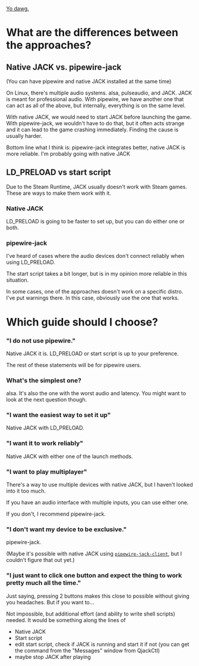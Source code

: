 [Yo dawg.](/img/yo-dawg.webp)

# What are the differences between the approaches?

## Native JACK vs. pipewire-jack

(You can have pipewire and native JACK installed at the same time)

On Linux, there's multiple audio systems. alsa, pulseaudio, and JACK. JACK is meant for professional audio. With pipewire, we have another one that can act as all of the above, but internally, everything is on the same level.

With native JACK, we would need to start JACK before launching the game. With pipewire-jack, we wouldn't have to do that, but it often acts strange and it can lead to the game crashing immediately. Finding the cause is usually harder.

Bottom line what I think is: pipewire-jack integrates better, native JACK is more reliable. I'm probably going with native JACK

## LD_PRELOAD vs start script

Due to the Steam Runtime, JACK usually doesn't work with Steam games. These are ways to make them work with it.

### Native JACK

LD_PRELOAD is going to be faster to set up, but you can do either one or both.

### pipewire-jack

I've heard of cases where the audio devices don't connect reliably when using LD_PRELOAD.

The start script takes a bit longer, but is in my opinion more reliable in this situation.

In some cases, one of the approaches doesn't work on a specific distro. I've put warnings there. In this case, obviously use the one that works.

# Which guide should I choose?

### "I do not use pipewire."

Native JACK it is. LD_PRELOAD or start script is up to your preference.

The rest of these statements will be for pipewire users.

### What's the simplest one?

alsa. It's also the one with the worst audio and latency. You might want to look at the next question though.

### "I want the easiest way to set it up"

Native JACK with LD_PRELOAD.

### "I want it to work reliably"

Native JACK with either one of the launch methods.

### "I want to play multiplayer"

There's a way to use multiple devices with native JACK, but I haven't looked into it too much.

If you have an audio interface with multiple inputs, you can use either one.

If you don't, I recommend pipewire-jack.

### "I don't want my device to be exclusive."

pipewire-jack.

(Maybe it's possible with native JACK using [`pipewire-jack-client`](https://wiki.archlinux.org/title/PipeWire#Run_PipeWire_on_top_of_native_JACK), but I couldn't figure that out yet.)

### "I just want to click one button and expect the thing to work pretty much all the time."

Just saying, pressing 2 buttons makes this close to possible without giving you headaches. But if you want to...

Not impossible, but additional effort (and ability to write shell scripts) needed. It would be something along the lines of

* Native JACK
* Start script
* edit start script, check if JACK is running and start it if not (you can get the command from the "Messages" window from QjackCtl)
* maybe stop JACK after playing
